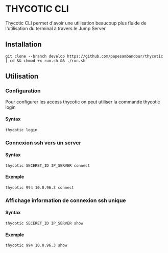 # THYCOTIC CLI 

Thycotic CLI permet d'avoir une utilisation beaucoup plus fluide de l'utilisation du terminal à travers le Jump Server

## Installation

``` 
git clone --branch develop https://github.com/papesambandour/thycotic | cd && chmod +x run.sh && ./run.sh

```

## Utilisation

### Configuration

Pour configurer les access thycotic on peut utiliser la commande thycotic login

#### Syntax
```
thycotic login
```

### Connexion ssh vers un server

#### Syntax
```
thycotic SECERET_ID IP_SERVER connect
```
#### Exemple
```
thycotic 994 10.0.96.3 connect
```

### Affichage information de connexion ssh unique

#### Syntax
```
thycotic SECERET_ID IP_SERVER show
```
#### Exemple
```
thycotic 994 10.0.96.3 show
```
